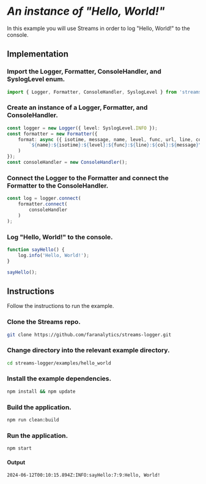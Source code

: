 # *An instance of "Hello, World!"*

In this example you will use Streams in order to log "Hello, World!" to the console.

## Implementation

### Import the Logger, Formatter, ConsoleHandler, and SyslogLevel enum.

```ts
import { Logger, Formatter, ConsoleHandler, SyslogLevel } from 'streams-logger';
```

### Create an instance of a Logger, Formatter, and ConsoleHandler.
```ts
const logger = new Logger({ level: SyslogLevel.INFO });
const formatter = new Formatter({
    format: async ({ isotime, message, name, level, func, url, line, col }) => (
        `${name}:${isotime}:${level}:${func}:${line}:${col}:${message}\n`
    )
});
const consoleHandler = new ConsoleHandler();
```

### Connect the Logger to the Formatter and connect the Formatter to the ConsoleHandler.
```ts
const log = logger.connect(
    formatter.connect(
        consoleHandler
    )
);
```

### Log "Hello, World!" to the console.
```ts
function sayHello() {
    log.info('Hello, World!');
}

sayHello();
```

## Instructions

Follow the instructions to run the example.

### Clone the Streams repo.
```bash
git clone https://github.com/faranalytics/streams-logger.git
```
### Change directory into the relevant example directory.
```bash
cd streams-logger/examples/hello_world
```
### Install the example dependencies.
```bash
npm install && npm update
```
### Build the application.
```bash
npm run clean:build
```
### Run the application.
```bash
npm start
```
#### Output
```bash
2024-06-12T00:10:15.894Z:INFO:sayHello:7:9:Hello, World!
```